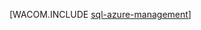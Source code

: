 <properties linkid="dev-net-common-tasks-sql-azure-management" urlDisplayName="SQL Database Management" pageTitle="Manage a SQL Database with SSMS - Windows Azure" metaKeywords="Azure SQL Server Management Studio SSMS " description="Learn how to use SQL Server Management Studio to manage SQL Database servers and databases." metaCanonical="" services="sql-database" documentationCenter=".NET" title="" authors=""  solutions="" writer="" manager="" editor=""  />






[WACOM.INCLUDE [sql-azure-management](../includes/sql-azure-management.md)] 
